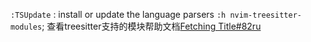 `:TSUpdate` : install or update the language parsers
`:h nvim-treesitter-modules`; 查看treesitter支持的模块帮助文档[Fetching Title#82ru](https://www.youtube.com/watch?v=Ku-m7eEbWas)